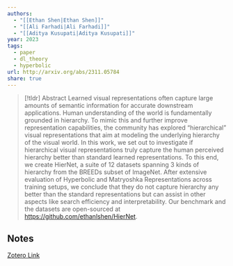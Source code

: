 ```yaml
---
authors:
  - "[[Ethan Shen|Ethan Shen]]"
  - "[[Ali Farhadi|Ali Farhadi]]"
  - "[[Aditya Kusupati|Aditya Kusupati]]"
year: 2023
tags:
  - paper
  - dl_theory
  - hyperbolic
url: http://arxiv.org/abs/2311.05784
share: true
---
```



> [!tldr] Abstract
> Learned visual representations often capture large amounts of semantic information for accurate downstream applications. Human understanding of the world is fundamentally grounded in hierarchy. To mimic this and further improve representation capabilities, the community has explored “hierarchical” visual representations that aim at modeling the underlying hierarchy of the visual world. In this work, we set out to investigate if hierarchical visual representations truly capture the human perceived hierarchy better than standard learned representations. To this end, we create HierNet, a suite of 12 datasets spanning 3 kinds of hierarchy from the BREEDs subset of ImageNet. After extensive evaluation of Hyperbolic and Matryoshka Representations across training setups, we conclude that they do not capture hierarchy any better than the standard representations but can assist in other aspects like search efficiency and interpretability. Our benchmark and the datasets are open-sourced at https://github.com/ethanlshen/HierNet.



## Notes

[Zotero Link](zotero://select/library/items/G4WSLI24)


